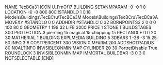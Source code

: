 NAME TecBCa31
ICON U_FrnOf17
BUILDING
SETANMPARAM -0 -0 1 0
LOCATION -0 -0 800 800
!STANDLO      1 0.18 Models\Buildings\TecBCru\TecBCa3M Models\Buildings\TecBCru\TecBCa3A
MOVEXY #STANDLO   0 0
ADDHDIR #STANDLO 0 32
BORNPOINTS3 2 0 0 0 100 80 0
GEOMETRY 1 199 32
LIFE     3000
PRICE 1 STONE 1
BUILDSTAGES 300
PROTECTION 3 piercing 15 magical 15 chopping 15
RECTANGLE    0 0 20 30
MATHERIAL 1 BUILDING
EXPLMEDIA BUILDING 5
3DBARS 1 -28 -3 15 25 50
INFO 3 8
COSTPERCENT 300
VISION 0
MFARM 200
ADDSHOTRADIUS 80
NOALTINFO
INVISIBLEONMINIMAP
CYLINDER 20 30
PortretDisable True
ROUNDLOCK 3
INVISIBLEONMINIMAP
IMMORTAL
BUILDBAR -3 0 3 0
NOTSELECTABLE
[END]
